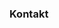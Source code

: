 ### <i class="fa fa-handshake-o" aria-hidden="true"></i> Kontakt

<a href="https://linkedin.com/in/{{ site.linkedin_username }}"><i class="fa fa-linkedin-square fa-2x" aria-hidden="true"></i></a>
<a href="https://github.com/{{ site.github_username }}"><i class="fa fa-github-square fa-2x" aria-hidden="true"></i> </a> 
<a href="mailto:{{ site.email }}"><i class="fa fa fa-envelope-square fa-2x" aria-hidden="true"></i></a>

